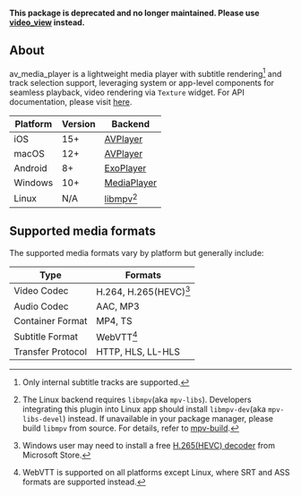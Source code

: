 **This package is deprecated and no longer maintained. Please use [video_view](https://pub.dev/packages/video_view) instead.**

## About

av_media_player is a lightweight media player with subtitle rendering[^subtitle] and track selection support, leveraging system or app-level components for seamless playback, video rendering via `Texture` widget.
For API documentation, please visit [here](https://pub.dev/documentation/av_media_player/latest/index/index-library.html).

| **Platform** | **Version** | **Backend**                                                                           |
| ------------ | ----------- | ------------------------------------------------------------------------------------- |
| iOS          | 15+         | [AVPlayer](https://developer.apple.com/documentation/avfoundation/avplayer/)          |
| macOS        | 12+         | [AVPlayer](https://developer.apple.com/documentation/avfoundation/avplayer/)          |
| Android      | 8+          | [ExoPlayer](https://developer.android.com/media/media3/exoplayer)                     |
| Windows      | 10+         | [MediaPlayer](https://learn.microsoft.com/uwp/api/windows.media.playback.mediaplayer) |
| Linux        | N/A         | [libmpv](https://github.com/mpv-player/mpv/tree/master/libmpv)[^libmpv]               |

## Supported media formats

The supported media formats vary by platform but generally include:

| **Type**          | **Formats**               |
| ----------------- | ------------------------- |
| Video Codec       | H.264, H.265(HEVC)[^h265] |
| Audio Codec       | AAC, MP3                  |
| Container Format  | MP4, TS                   |
| Subtitle Format   | WebVTT[^webvtt]           |
| Transfer Protocol | HTTP, HLS, LL-HLS         |

[^subtitle]: Only internal subtitle tracks are supported.
[^libmpv]: The Linux backend requires `libmpv`(aka `mpv-libs`). Developers integrating this plugin into Linux app should install `libmpv-dev`(aka `mpv-libs-devel`) instead. If unavailable in your package manager, please build `libmpv` from source. For details, refer to [mpv-build](https://github.com/mpv-player/mpv-build).
[^h265]: Windows user may need to install a free [H.265(HEVC) decoder](https://apps.microsoft.com/detail/9n4wgh0z6vhq) from Microsoft Store.
[^webvtt]: WebVTT is supported on all platforms except Linux, where SRT and ASS formats are supported instead.
